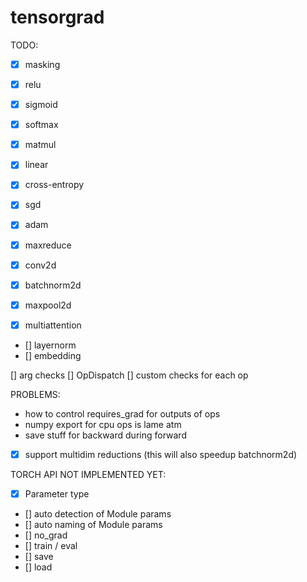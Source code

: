 # tensorgrad
TODO:
- [x] masking
- [x] relu
- [x] sigmoid
- [x] softmax
- [x] matmul
- [x] linear
- [x] cross-entropy
- [x] sgd
- [x] adam

- [x] maxreduce
- [x] conv2d
- [x] batchnorm2d
- [x] maxpool2d

- [x] multiattention
- [] layernorm
- [] embedding

[] arg checks
    [] OpDispatch
    [] custom checks for each op

PROBLEMS:
- how to control requires_grad for outputs of ops
- numpy export for cpu ops is lame atm
- save stuff for backward during forward
- [x] support multidim reductions (this will also speedup batchnorm2d)

TORCH API NOT IMPLEMENTED YET:
- [x] Parameter type
- [] auto detection of Module params
- [] auto naming of Module params
- [] no_grad
- [] train / eval
- [] save
- [] load
